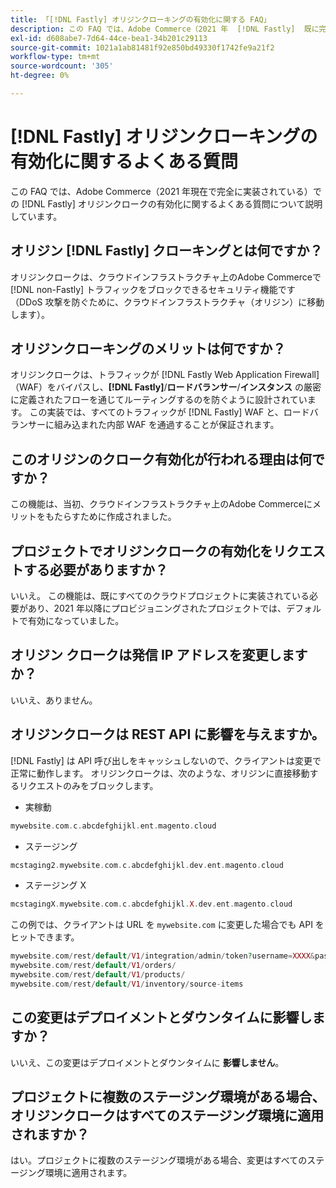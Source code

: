 ```yaml
---
title: 「[!DNL Fastly] オリジンクローキングの有効化に関する FAQ」
description: この FAQ では、Adobe Commerce（2021 年  [!DNL Fastly]  既に完全に実装されている）でのオリジンクロークの有効化に関するよくある質問について説明しています。
exl-id: d608abe7-7d64-44ce-bea1-34b201c29113
source-git-commit: 1021a1ab81481f92e850bd49330f1742fe9a21f2
workflow-type: tm+mt
source-wordcount: '305'
ht-degree: 0%

---
```


# [!DNL Fastly] オリジンクローキングの有効化に関するよくある質問

この FAQ では、Adobe Commerce（2021 年現在で完全に実装されている）での [!DNL Fastly] オリジンクロークの有効化に関するよくある質問について説明しています。

## オリジン [!DNL Fastly] クローキングとは何ですか？

オリジンクロークは、クラウドインフラストラクチャ上のAdobe Commerceで [!DNL non-Fastly] トラフィックをブロックできるセキュリティ機能です（DDoS 攻撃を防ぐために、クラウドインフラストラクチャ（オリジン）に移動します）。

## オリジンクローキングのメリットは何ですか？

オリジンクロークは、トラフィックが [!DNL Fastly Web Application Firewall] （WAF）をバイパスし、**[!DNL Fastly]**/**ロードバランサー**/**インスタンス** の厳密に定義されたフローを通じてルーティングするのを防ぐように設計されています。 この実装では、すべてのトラフィックが [!DNL Fastly] WAF と、ロードバランサーに組み込まれた内部 WAF を通過することが保証されます。

## このオリジンのクローク有効化が行われる理由は何ですか？

この機能は、当初、クラウドインフラストラクチャ上のAdobe Commerceにメリットをもたらすために作成されました。

## プロジェクトでオリジンクロークの有効化をリクエストする必要がありますか？

いいえ。 この機能は、既にすべてのクラウドプロジェクトに実装されている必要があり、2021 年以降にプロビジョニングされたプロジェクトでは、デフォルトで有効になっていました。

## オリジン クロークは発信 IP アドレスを変更しますか？

いいえ、ありません。

## オリジンクロークは REST API に影響を与えますか。

[!DNL Fastly] は API 呼び出しをキャッシュしないので、クライアントは変更で正常に動作します。 オリジンクロークは、次のような、オリジンに直接移動するリクエストのみをブロックします。

* 実稼動

```php
mywebsite.com.c.abcdefghijkl.ent.magento.cloud
```

* ステージング

```php
mcstaging2.mywebsite.com.c.abcdefghijkl.dev.ent.magento.cloud
```

* ステージング X

```php
mcstagingX.mywebsite.com.c.abcdefghijkl.X.dev.ent.magento.cloud
```

この例では、クライアントは URL を ``mywebsite.com`` に変更した場合でも API をヒットできます。

```php
mywebsite.com/rest/default/V1/integration/admin/token?username=XXXX&password=XXXXX;
mywebsite.com/rest/default/V1/orders/
mywebsite.com/rest/default/V1/products/
mywebsite.com/rest/default/V1/inventory/source-items
```

## この変更はデプロイメントとダウンタイムに影響しますか？

いいえ、この変更はデプロイメントとダウンタイムに **影響しません**。

## プロジェクトに複数のステージング環境がある場合、オリジンクロークはすべてのステージング環境に適用されますか？

はい。プロジェクトに複数のステージング環境がある場合、変更はすべてのステージング環境に適用されます。
